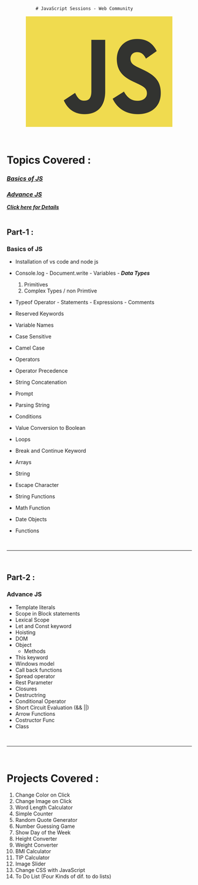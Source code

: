 

               # JavaScript Sessions - Web Community
 

<p align="center">
<img src= images\JavaScript-logo-1024x1024.png 
width= 400px height = 300px ></img>
</p>
<br>

# Topics Covered :


### [*Basics of JS*](#basics)
### [*Advance JS*](#advance)
 

***[Click here for Details](Readme2file.md)***
<br>
<br>

## Part-1 :



<h3 id= "basics">Basics of JS</h3>

   - Installation of vs code and node js
   - Console.log
	- Document.write
	- Variables
	- ***Data Types***
      1. Primitives
      1. Complex Types / non Primtive

   - Typeof Operator
	- Statements
	- Expressions
	- Comments
   -	Reserved Keywords
   -	Variable Names
   -	Case Sensitive
   -	Camel Case
   -	Operators
   -	Operator Precedence
   -	String Concatenation
   -	Prompt
   -	Parsing String
   -	Conditions
   -	Value Conversion to Boolean
   -	Loops
   -	Break and Continue Keyword
   -	Arrays
   -	String
   -	Escape Character
   -	String Functions
   -	Math Function
   -	Date Objects
   -	Functions

   <br>

   ---
<br>

## Part-2 :



<h3 id= "advance">Advance JS</h3>

-	Template literals
-	Scope in Block statements
-	Lexical Scope
-	Let and Const keyword
-	Hoisting
-	DOM
- Object
   - 	Methods
-	This keyword
-	Windows model
-	Call back functions
-	Spread operator
- Rest Parameter
- Closures
-	Destructring
-	Conditional Operator
-	Short Circuit Evaluation (&& ||)
-	Arrow Functions
-	Costructor Func
-	Class

<br>

---

<br>

# Projects Covered :


1.	Change Color on Click
2.	Change Image on Click
3.	Word Length Calculator
4.	Simple Counter
5.	Random Quote Generator
6.	Number Guessing Game
7.	Show Day of the Week
8.	Height Converter
9.	Weight Converter
10.	BMI Calculator
11.	TIP Calculator
12.	Image Slider
13.	Change CSS with JavaScript
14.	To Do List (Four Kinds of dif. to do lists)


